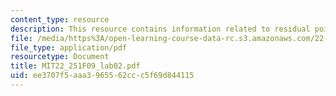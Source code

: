 ```yaml
---
content_type: resource
description: This resource contains information related to residual poison.
file: /media/https%3A/open-learning-course-data-rc.s3.amazonaws.com/22-251-systems-analysis-of-the-nuclear-fuel-cycle-fall-2009/ee3707f5aaa3965562ccc5f69d844115_MIT22_251F09_lab02.pdf
file_type: application/pdf
resourcetype: Document
title: MIT22_251F09_lab02.pdf
uid: ee3707f5-aaa3-9655-62cc-c5f69d844115
---
```

